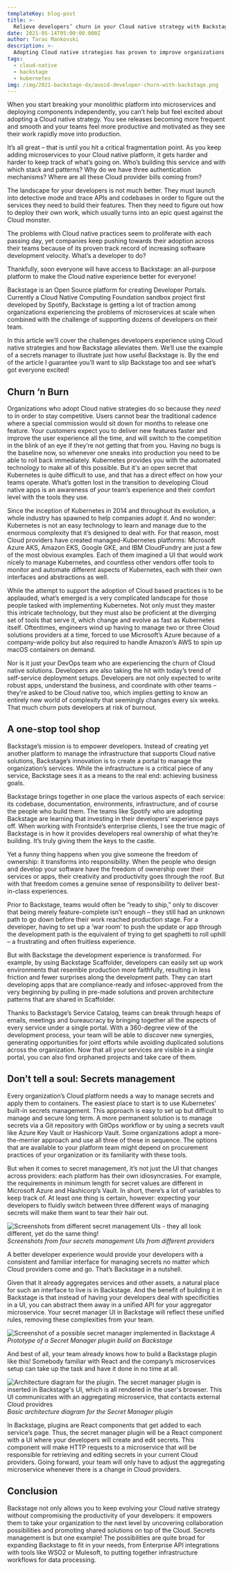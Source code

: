 ```yaml
---
templateKey: blog-post
title: >-
  Relieve developers’ churn in your Cloud native strategy with Backstage
date: 2021-05-14T05:00:00.000Z
author: Taras Mankovski
description: >-
  Adopting Cloud native strategies has proven to improve organizations' delivery performance, but the complexity brought in with them is making life harder for developers. Using the example of a unified Secret manager, I present how Backstage can improve DX in the Cloud native world.
tags:
  - cloud-native
  - backstage
  - kubernetes
img: /img/2021-backstage-dx/avoid-developer-churn-with-backstage.png
---
```


When you start breaking your monolithic platform into microservices and deploying components independently, you can’t help but feel excited about adopting a Cloud native strategy. You see releases becoming more frequent and smooth and your teams feel more productive and motivated as they see their work rapidly move into production.

It’s all great – that is until you hit a critical fragmentation point. As you keep adding microservices to your Cloud native platform, it gets harder and harder to keep track of what’s going on. Who’s building this service and with which stack and patterns? Why do we have three authentication mechanisms? Where are all these Cloud provider bills coming from?

The landscape for your developers is not much better. They must launch into detective mode and trace APIs and codebases in order to figure out the services they need to build their features. Then they need to figure out how to deploy their own work, which usually turns into an epic quest against the Cloud monster.

The problems with Cloud native practices seem to proliferate with each passing day, yet companies keep pushing towards their adoption across their teams because of its proven track record of increasing software development velocity. What’s a developer to do?

Thankfully, soon everyone will have access to Backstage: an all-purpose platform to make the Cloud native experience better for everyone!

Backstage is an Open Source platform for creating Developer Portals. Currently a Cloud Native Computing Foundation sandbox project first developed by Spotify, Backstage is getting a lot of traction among organizations experiencing the problems of microservices at scale when combined with the challenge of supporting dozens of developers on their team.

In this article we’ll cover the challenges developers experience using Cloud native strategies and how Backstage alleviates them. We’ll use the example of a secrets manager to illustrate just how useful Backstage is. By the end of the article I guarantee you’ll want to slip Backstage too and see what’s got everyone excited! 

## Churn ‘n Burn

Organizations who adopt Cloud native strategies do so because they _need_ to in order to stay competitive. Users cannot bear the traditional cadence where a special commission would sit down for months to release one feature. Your customers expect you to deliver new features faster and improve the user experience all the time, and will switch to the competition in the blink of an eye if they’re not getting that from you. Having _no_ bugs is the baseline now, so whenever one sneaks into production you need to be able to roll back immediately. Kubernetes provides you with the automated technology to make all of this possible. But it's an open secret that Kubernetes is quite difficult to use, and that has a direct effect on how your teams operate. What’s gotten lost in the transition to developing Cloud native apps is an awareness of _your_ team’s experience and their comfort level with the tools they use.

Since the inception of Kubernetes in 2014 and throughout its evolution, a whole industry has spawned to help companies adopt it. And no wonder: Kubernetes is not an easy technology to learn and manage due to the enormous complexity that it’s designed to deal with. For that reason, most Cloud providers have created managed-Kubernetes platforms: Microsoft Azure AKS, Amazon EKS, Google GKE, and IBM CloudFundry are just a few of the most obvious examples. Each of them imagined a UI that would work nicely to manage Kubernetes, and countless other vendors offer tools to monitor and automate different aspects of Kubernetes, each with their own interfaces and abstractions as well. 

While the attempt to support the adoption of Cloud based practices is to be applauded, what’s emerged is a very complicated landscape for those people tasked with implementing Kubernetes. Not only must they master this intricate technology, but they must also be proficient at the diverging set of tools that serve it, which change and evolve as fast as Kubernetes itself. Oftentimes, engineers wind up having to manage two or three Cloud solutions providers at a time, forced to use Microsoft’s Azure because of a company-wide policy but also required to handle Amazon’s AWS to spin up macOS containers on demand.

Nor is it just your DevOps team who are experiencing the churn of Cloud native solutions. Developers are also taking the hit with today’s trend of self-service deployment setups. Developers are not only expected to write robust apps, understand the business, and coordinate with other teams – they’re asked to be Cloud native too, which implies getting to know an entirely new world of complexity that seemingly changes every six weeks. That much churn puts developers at risk of burnout.

## A one-stop tool shop

Backstage’s mission is to empower developers. Instead of creating yet another platform to manage the infrastructure that supports Cloud native solutions, Backstage’s innovation is to create a portal to manage the organization’s services. While the infrastructure is a critical piece of any service, Backstage sees it as a means to the real end: achieving business goals. 

Backstage brings together in one place the various aspects of each service: its codebase, documentation, environments, infrastructure, and of course the people who build them. The teams like Spotify who are adopting Backstage are learning that investing in their developers’ experience pays off. When working with Frontside’s enterprise clients, I see the true magic of Backstage is in how it provides developers real ownership of what they’re building. It’s truly giving them the keys to the castle.

Yet a funny thing happens when you give someone the freedom of ownership: it transforms into responsibility. When the people who design and develop your software have the freedom of ownership over their services or apps, their creativity and productivity goes through the roof. But with that freedom comes a genuine sense of responsibility to deliver best-in-class experiences. 

Prior to Backstage, teams would often be “ready to ship,” only to discover that being merely feature-complete isn’t enough – they still had an unknown path to go down before their work reached production stage. For a developer, having to set up a ‘war room’ to push the update or app through the development path is the equivalent of trying to get spaghetti to roll uphill – a frustrating and often fruitless experience.

But with Backstage the development experience is transformed. For example, by using Backstage Scaffolder, developers can easily set up work environments that resemble production more faithfully, resulting in less friction and fewer surprises along the development path. They can start developing apps that are compliance-ready and infosec-approved from the very beginning by pulling in pre-made solutions and proven architecture patterns that are shared in Scaffolder. 

Thanks to Backstage’s Service Catalog, teams can break through heaps of emails, meetings and bureaucracy by bringing together all the aspects of every service under a single portal. With a 360-degree view of the development process, your team will be able to discover new synergies, generating opportunities for joint efforts while avoiding duplicated solutions across the organization. Now that all your services are visible in a single portal, you can also find orphaned projects and take care of them.

## Don’t tell a soul: Secrets management

Every organization’s Cloud platform needs a way to manage secrets and apply them to containers. The easiest place to start is to use Kubernetes' built-in secrets management. This approach is easy to set up but difficult to manage and secure long term. A more permanent solution is to manage secrets via a Git repository with GitOps workflow or by using a secrets vault like Azure Key Vault or Hashicorp Vault. Some organizations adopt a more-the-merrier approach and use all three of these in sequence. The options that are available to your platform team might depend on procurement practices of your organization or its familiarity with these tools.

But when it comes to secret management, it’s not just the UI that changes across providers: each platform has their own idiosyncrasies. For example, the requirements in minimum length for secret values are different in Microsoft Azure and Hashicorp’s Vault. In short, there’s a lot of variables to keep track of. At least one thing is certain, however: expecting your developers to fluidly switch between three different ways of managing secrets will make them want to tear their hair out.

![Screenshots from different secret management UIs - they all look different, yet do the same thing!](/img/2021-backstage-dx/different-managers-ui.png)
_Screenshots from four secrets management UIs from different providers_

A better developer experience would provide your developers with a consistent and familiar interface for managing secrets no matter which Cloud providers come and go. That’s Backstage in a nutshell. 

Given that it already aggregates services and other assets, a natural place for such an interface to live is in Backstage. And the benefit of building it in Backstage is that instead of having your developers deal with specificities in a UI, you can abstract them away in a unified API for your aggregator microservice. Your secret manager UI in Backstage will reflect these unified rules, removing these complexities from your team.

![Screenshot of a possible secret manager implemented in Backstage](/img/2021-backstage-dx/backstage-plugin-prototype.png)
_A Prototype of a Secret Manager plugin build on Backstage_

And best of all, your team already knows how to build a Backstage plugin like this! Somebody familiar with React and the company’s microservices setup can take up the task and have it done in no time at all.

![Architecture diagram for the plugin. The secret manager plugin is inserted in Backstage's UI, which is all rendered in the user's browser. This UI communicates with an aggregating microservice, that contacts external Cloud providres](/img/2021-backstage-dx/plugin-architecture.png)
_Basic architecture diagram for the Secret Manager plugin_

In Backstage, plugins are React components that get added to each service’s page. Thus, the secret manager plugin will be a React component with a UI where your developers will create and edit secrets. This component will make HTTP requests to a microservice that will be responsible for retrieving and editing secrets in your current Cloud providers. Going forward, your team will only have to adjust the aggregating microservice whenever there is a change in Cloud providers.

## Conclusion

Backstage not only allows you to keep evolving your Cloud native strategy without compromising the productivity of your developers: it empowers them to take your organization to the next level by uncovering collaboration possibilities and promoting shared solutions on top of the Cloud. Secrets management is but one example! The possibilities are quite broad for expanding Backstage to fit in your needs, from Enterprise API integrations with tools like WSO2 or Mulesoft, to putting together infrastructure workflows for data processing.